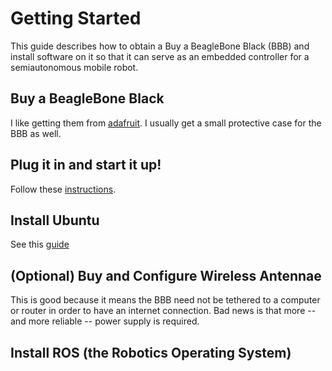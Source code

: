# Getting Started

This guide describes how to obtain a Buy a BeagleBone Black (BBB) and install software on it so that it can serve as an embedded controller for a semiautonomous mobile robot.
 
## Buy a BeagleBone Black
I like getting them from [adafruit](http://www.adafruit.com).  I usually get a small protective case for the BBB as well.

## Plug it in and start it up!
Follow these [instructions](http://beagleboard.org/getting-started).

## Install Ubuntu
See this [guide](http://elinux.org/BeagleBoardUbuntu)

## (Optional) Buy and Configure Wireless Antennae
This is good because it means the BBB need not be tethered to a computer or router in order to have an internet connection.  Bad news is that more -- and more reliable -- power supply is required.

## Install ROS (the Robotics Operating System)